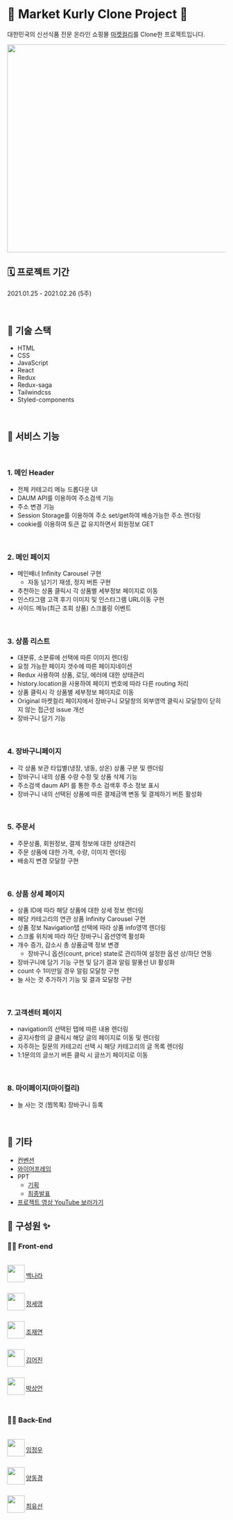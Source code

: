 # 🍆 Market Kurly Clone Project 🍇

대한민국의 신선식품 전문 온라인 쇼핑몰 [마켓컬리](https://www.kurly.com/shop/main/index.php)를 Clone한 프로젝트입니다. 

<img src="/Kurlabo-Preview.gif" width="800" height="480"/>

## 🗓 프로젝트 기간

2021.01.25 - 2021.02.26 (5주)

<br>


## 🎒 기술 스택

- HTML
- CSS
- JavaScript
- React
- Redux
- Redux-saga
- Tailwindcss
- Styled-components

<br>

## 🚀 서비스 기능

<br>

### 1. 메인 Header

- 전체 카테고리 메뉴 드롭다운 UI
- DAUM API를 이용하여 주소검색 기능
- 주소 변경 기능
- Session Storage를 이용하여 주소 set/get하여 배송가능한 주소 렌더링
- cookie를 이용하여 토큰 값 유지하면서 회원정보 GET

<br>

### 2. 메인 페이지

- 메인배너 Infinity Carousel 구현
  - 자동 넘기기 재생, 정지 버튼 구현
- 추천하는 상품 클릭시 각 상품별 세부정보 페이지로 이동
- 인스타그램 고객 후기 이미지 및 인스타그램 URL이동 구현
- 사이드 메뉴(최근 조회 상품) 스크롤링 이벤트

<br>

### 3. 상품 리스트

- 대분류, 소분류에 선택에 따른 이미지 렌더링
- 요청 가능한 페이지 갯수에 따른 페이지네이션
- Redux 사용하여 상품, 로딩, 에러에 대한 상태관리
- history.location을 사용하여 페이지 번호에 따라 다른 routing 처리
- 상품 클릭시 각 상품별 세부정보 페이지로 이동
- Original 마켓컬리 페이지에서 장바구니 모달창의 외부영역 클릭시 모달창이 닫히지 않는 접근성 issue 개선
- 장바구니 담기 기능

<br>

### 4. 장바구니페이지

- 각 상품 보관 타입별(냉장, 냉동, 상온) 상품 구분 및 렌더링
- 장바구니 내의 상품 수량 수정 및 상품 삭제 기능
- 주소검색 daum API 를 통한 주소 검색후 주소 정보 표시
- 장바구니 내의 선택된 상품에 따른 결제금액 변동 및 결제하기 버튼 활성화

<br>

### 5. 주문서

- 주문상품, 회원정보, 결제 정보에 대한 상태관리
- 주문 상품에 대한 가격, 수량, 이미지 렌더링
- 배송지 변경 모달창 구현

<br>

### 6. 상품 상세 페이지

- 상품 ID에 따라 해당 상품에 대한 상세 정보 렌더링
- 해당 카테고리의 연관 상품 Infinity Carousel 구현
- 상품 정보 Navigation탭 선택에 따라 상품 info영역 렌더링
- 스크롤 위치에 따라 하단 장바구니 옵션영역 활성화
- 개수 증가, 감소시 총 상품금액 정보 변경
  - 장바구니 옵션(count, price) state로 관리하여 설정한 옵션 상/하단 연동
- 장바구니에 담기 기능 구현 및 담기 결과 알림 말풍선 UI 활성화
- count 수 1미만일 경우 알림 모달창 구현
- 늘 사는 것 추가하기 기능 및 결과 모달창 구현

<br>

### 7. 고객센터 페이지

- navigation의 선택된 탭에 따른 내용 렌더링
- 공지사항의 글 클릭시 해당 글의 페이지로 이동 및 렌더링
- 자주하는 질문의 카테고리 선택 시 해당 카테고리의 글 목록 렌더링
- 1:1문의의 글쓰기 버튼 클릭 시 글쓰기 페이지로 이동

<br>

### 8. 마이페이지(마이컬리)

- 늘 사는 것 (찜목록) 장바구니 등록

<br>

## 📌 기타

- [컨벤션](https://github.com/Kurlabo/frontend/blob/develop/CONTRIBUTING.md)
- [와이어프레임](https://www.figma.com/file/9ZA0PoPDP14XQMiI8H1UBC/%EC%BB%AC%EB%9D%BC%EB%B3%B42)
- PPT
  - [기획](https://slides.com/lexkim/title-texttitle-text/)
  - [최종발표](https://www.canva.com/design/DAEXN4RB1Y4/1uDGkPk6x8qQH_xh8iSK0A/view?utm_content=DAEXN4RB1Y4&utm_campaign=designshare&utm_medium=link&utm_source=publishsharelink)
- [프로젝트 영상 YouTube 보러가기](https://github.com/Kurlabo/frontend/blob/develop/CONTRIBUTING.md)

## 🧩 구성원 ✨

### 🧑‍💻 Front-end
<br>


<img align="left" width="40" height="40" src="https://avatars.githubusercontent.com/u/52344355?v=4">

[백나라](https://github.com/nr-baek)

<br>

<img align="left" width="40" height="40" src="https://avatars.githubusercontent.com/u/76701139?s=64&v=4">

[정세영](https://github.com/FE-sophie)

<br>

<img align="left" width="40" height="40" src="https://avatars.githubusercontent.com/u/33951916?s=64&v=4">

[조재연](https://github.com/cjy0019)

<br>

<img align="left" width="40" height="40" src="https://avatars.githubusercontent.com/u/65955988?s=64&v=4">

[김어진](https://github.com/FE-Lex-Kim)

<br>

<img align="left" width="40" height="40" src="https://avatars.githubusercontent.com/u/47975991?s=64&v=4">

[박상언](https://github.com/parksaneon)

<br>

### 🧑‍💻 Back-End
<br>

<img align="left" width="40" height="40" src="https://avatars.githubusercontent.com/u/46559549?s=64&v=4">

[임정우](https://github.com/LimNoah)

<br>

<img align="left" width="40" height="40" src="https://avatars.githubusercontent.com/u/68624184?s=64&v=4">

[양동경](https://github.com/theVelopr)

<br>

<img align="left" width="40" height="40" src="https://avatars.githubusercontent.com/u/46306263?s=64&v=4">

[최유선](https://github.com/Yus2on)

<br>
